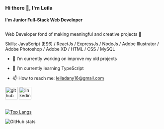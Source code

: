 ### Hi there 👋, I'm Leila

#### I'm Junior Full-Stack Web Developer

<h2 class="hr-lines"></h2>

Web Developer fond of making meaningful and creative projects 🥸

Skills: JavaScript (ES6) / ReactJs / ExpressJs / NodeJs / Adobe Illustrator / Adobe Photoshop / Adobe XD / HTML / CSS / MySQL

- 🔭 I’m currently working on improve my old projects 

- 🌱 I’m currently learning TypeScript 

- 📫 How to reach me: leiladany16@gmail.com 

[<img src='https://cdn.jsdelivr.net/npm/simple-icons@3.0.1/icons/github.svg' alt='github' height='40'>](https://github.com/Leiladany)                   [<img src='https://cdn.jsdelivr.net/npm/simple-icons@3.0.1/icons/linkedin.svg' alt='linkedin' height='40'>](https://www.linkedin.com/in/leila-teixeira/)  

<h2 class="hr-lines"></h2>

[![Top Langs](https://github-readme-stats.vercel.app/api/top-langs/?username=Leiladany)](https://github.com/anuraghazra/github-readme-stats)

![GitHub stats](https://github-readme-stats.vercel.app/api?username=Leiladany&show_icons=true)  

